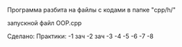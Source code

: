 Программа разбита на файлы с кодами в папке "cpp/h/"

запускной файл OOP.cpp

Сделано:
Практики:
-1 зач
-2 зач
-3
-4
-5
-6
-7
-8
